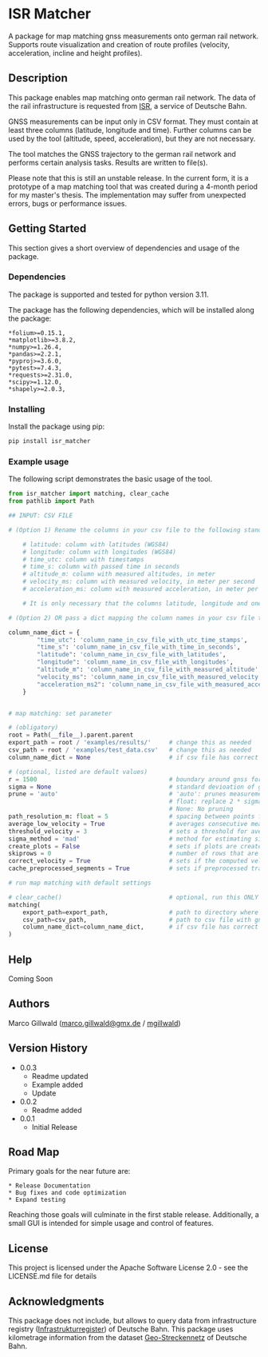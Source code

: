 # ISR Matcher

A package for map matching gnss measurements onto german rail network. Supports route visualization and creation of route profiles (velocity, acceleration, incline and height profiles).

## Description

This package enables map matching onto german rail network. The data of the rail infrastructure is requested from [ISR](https://geovdbn.deutschebahn.com/isr), a service of Deutsche Bahn. 

GNSS measurements can be input only in CSV format. They must contain at least three columns (latitude, longitude and time). Further columns can be used by the tool (altitude, speed, acceleration), but they are not necessary. 

The tool matches the GNSS trajectory to the german rail network and performs certain analysis tasks. Results are written to file(s).

Please note that this is still an unstable release. In the current form, it is a prototype of a map matching tool that was created during a 4-month period for my master's thesis. The implementation may suffer from unexpected errors, bugs or performance issues.

## Getting Started

This section gives a short overview of dependencies and usage of the package.

### Dependencies

The package is supported and tested for python version 3.11.

The package has the following dependencies, which will be installed along the package:

    *folium>=0.15.1,
    *matplotlib>=3.8.2,
    *numpy>=1.26.4,
    *pandas>=2.2.1,
    *pyproj>=3.6.0,
    *pytest>=7.4.3,
    *requests>=2.31.0,
    *scipy>=1.12.0,
    *shapely>=2.0.3,


### Installing

Install the package using pip:

```bash
pip install isr_matcher
```

### Example usage

The following script demonstrates the basic usage of the tool.

```python
from isr_matcher import matching, clear_cache
from pathlib import Path

## INPUT: CSV FILE

# (Option 1) Rename the columns in your csv file to the following standardized names:

    # latitude: column with latitudes (WGS84)
    # longitude: column with longitudes (WGS84)
    # time_utc: column with timestamps
    # time_s: column with passed time in seconds
    # altitude_m: column with measured altitudes, in meter
    # velocity_ms: column with measured velocity, in meter per second
    # acceleration_ms: column with measured acceleration, in meter per square second

    # It is only necessary that the columns latitude, longitude and one time column are included. The rest is optional.

# (Option 2) OR pass a dict mapping the column names in your csv file to these standardized column names

column_name_dict = {
        "time_utc": 'column_name_in_csv_file_with_utc_time_stamps',                # can be None (if time_s is given)
        "time_s": 'column_name_in_csv_file_with_time_in_seconds',                  # can be None (if time_utc is given)
        "latitude": 'column_name_in_csv_file_with_latitudes',                      # obligatory
        "longitude": 'column_name_in_csv_file_with_longitudes',                    # ogligatory
        "altitude_m": 'column_name_in_csv_file_with_measured_altitude',            # can be None (if not available)
        "velocity_ms": 'column_name_in_csv_file_with_measured_velocity',           # can be None (if not available)
        "acceleration_ms2": 'column_name_in_csv_file_with_measured_acceleration',  # can be None (if not available)
    }


# map matching: set parameter

# (obligatory)
root = Path(__file__).parent.parent          
export_path = root / 'examples/results/'     # change this as needed
csv_path = root / 'examples/test_data.csv'   # change this as needed
column_name_dict = None                      # if csv file has correct column names, else see options above

# (optional, listed are default values)
r = 1500                                     # boundary around gnss for querying rail infrastructure, in meter
sigma = None                                 # standard devioation of gnss error. If None, is estimated with 'sigma_method'
prune = 'auto'                               # 'auto': prunes measurements in 2 * sigma distance of each other. 
                                             # float: replace 2 * sigma by value in meter
                                             # None: No pruning
path_resolution_m: float = 5                 # spacing between points for the computed path of the train.
average_low_velocity = True                  # averages consecutive measurements with velocity smaller than 'threshold_velocity' (if measuremnts are available)
threshold_velocity = 3                       # sets a threshold for averaging low velocities, in meter per second
sigma_method = 'mad'                         # method for estimating sigma ('mad': conservative estimate, 'std': bold estimate)
create_plots = False                         # sets if plots are created and exported (velocity, acceleration, incline, height)
skiprows = 0                                 # number of rows that are skipped at start of csv file (with a header row, this should be set to 0.)
correct_velocity = True                      # sets if the computed velocity should be corrected for inclines
cache_preprocessed_segments = True           # sets if preprocessed track segments are written to cache for fast loading next time (i.e faster preprocessing)

# run map matching with default settings

# clear_cache()                              # optional, run this ONLY if you want to remove all preprocessed track files from cache
matching(
    export_path=export_path,                 # path to directory where results are written to
    csv_path=csv_path,                       # path to csv file with gnss measuremnts
    column_name_dict=column_name_dict,       # if csv file has correct column names, else see options above
)
```

## Help

Coming Soon

## Authors

Marco Gillwald ([marco.gillwald@gmx.de](marco.gillwald@gmx.de) / [mgillwald](https://github.com/mgillwald))

## Version History

* 0.0.3
    * Readme updated
    * Example added
    * Update 
* 0.0.2
    * Readme added
* 0.0.1
    * Initial Release

## Road Map

Primary goals for the near future are:

    * Release Documentation
    * Bug fixes and code optimization
    * Expand testing

Reaching those goals will culminate in the first stable release. Additionally, a small GUI is intended for simple usage and control of features.


## License

This project is licensed under the Apache Software License 2.0 - see the LICENSE.md file for details

## Acknowledgments

This package does not include, but allows to query data from infrastructure registry ([Infrastrukturregister](https://geovdbn.deutschebahn.com/isr)) of Deutsche Bahn.
This package uses kilometrage information from the dataset [Geo-Streckennetz](https://data.deutschebahn.com/dataset/geo-strecke.html) of Deutsche Bahn.
